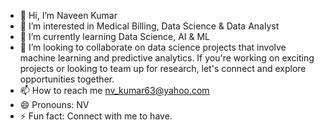 - 👋 Hi, I’m Naveen Kumar
- 👀 I’m interested in Medical Billing, Data Science & Data Analyst
- 🌱 I’m currently learning Data Science, AI & ML
- 💞️ I’m looking to collaborate on data science projects that involve machine learning and predictive analytics. If you're working on exciting projects or looking to team up for research, let's connect and explore opportunities together.
- 📫 How to reach me nv_kumar63@yahoo.com  
- 😄 Pronouns: NV
- ⚡ Fun fact: Connect with me to have.

<!---
nvkumar63/nvkumar63 is a ✨ special ✨ repository because its `README.md` (this file) appears on your GitHub profile.
You can click the Preview link to take a look at your changes.
--->
